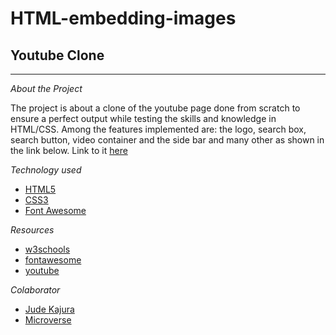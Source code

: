 # HTML-embedding-images

## Youtube Clone

---

_About the Project_

The project is about a clone of the youtube page done from scratch to ensure a perfect output while testing the skills and knowledge in HTML/CSS. Among the features implemented are: the logo, search box, search button, video container and the side bar and many other as shown in the link below.
Link to it [here](https://tunedev.github.io/HTML-embedding-images/.)

_Technology used_

- [HTML5](https://www.w3schools.com/html/html5_intro.asp)
- [CSS3](https://www.w3schools.com/css/)
- [Font Awesome](https://fontawesome.com/v4.7.0/icons/)

_Resources_

- [w3schools](https://www.w3schools.com/html/html5_intro.asp)
- [fontawesome](https://fontawesome.com/v4.7.0/icons/)
- [youtube](http://archive.ph/Bss88)

_Colaborator_

- [Jude Kajura](github.com/kbjude)
- [Microverse](https://microverse.org)
